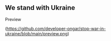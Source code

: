 ## We stand with Ukraine 

Preview

(https://github.com/developer-ongar/stop-war-in-ukraine/blob/main/preview.png)
